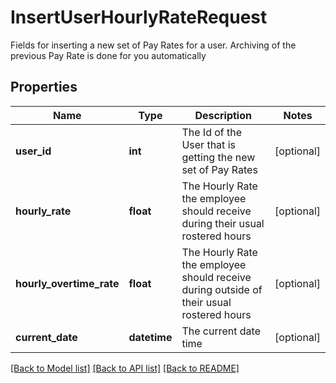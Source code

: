 # InsertUserHourlyRateRequest

Fields for inserting a new set of Pay Rates for a user.  Archiving of the previous Pay Rate is done for you automatically
## Properties
Name | Type | Description | Notes
------------ | ------------- | ------------- | -------------
**user_id** | **int** | The Id of the User that is getting the new set of Pay Rates | [optional] 
**hourly_rate** | **float** | The Hourly Rate the employee should receive during their usual rostered hours | [optional] 
**hourly_overtime_rate** | **float** | The Hourly Rate the employee should receive during outside of their usual rostered hours | [optional] 
**current_date** | **datetime** | The current date time | [optional] 

[[Back to Model list]](../README.md#documentation-for-models) [[Back to API list]](../README.md#documentation-for-api-endpoints) [[Back to README]](../README.md)


